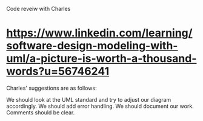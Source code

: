 Code reveiw with Charles
# https://www.linkedin.com/learning/software-design-modeling-with-uml/a-picture-is-worth-a-thousand-words?u=56746241

Charles' suggestions are as follows:

We should look at the UML standard and try to adjust our diagram accordingly.
We should add error handling.
We should document our work.
Comments should be clear.